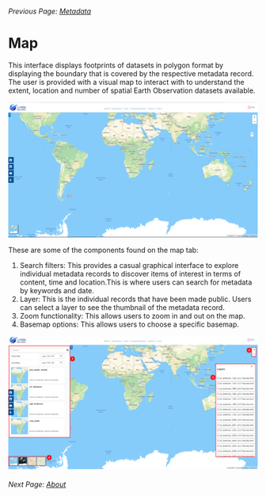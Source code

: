 ###### Previous Page: [Metadata](./metadata.md)

# Map

This interface displays footprints of datasets in polygon format by displaying the boundary that is covered by the respective metadata record.
The user is provided with a visual map to interact with to understand the extent, location and number of spatial Earth Observation datasets available.

![Map](img/map-1.png)

These are some of the components found on the map tab:

1. Search filters: This provides a casual graphical interface to explore individual metadata records to discover items of interest in terms of content, time and location.This is where users can search for metadata by keywords and date.
2. Layer: This is the individual records that have been made public. Users can select a layer to see the thumbnail of the metadata record.
3. Zoom functionality: This allows users to zoom in and out on the map.
4. Basemap options: This allows users to choose a specific basemap.

![Map](img/map-2.png)

###### Next Page: [About](./about.md)